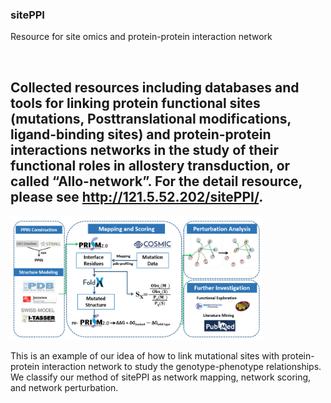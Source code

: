 ### sitePPI

Resource for site omics and protein-protein interaction network

&nbsp;

Collected resources including databases and tools for linking protein functional sites (mutations, Posttranslational modifications, ligand-binding sites) and protein-protein interactions networks in the study of their functional roles in allostery transduction, or called “Allo-network”. For the detail resource, please see http://121.5.52.202/sitePPI/.
---
<img src=https://github.com/CSB-SUDA/sitePPI/blob/main/picture/githubmain.png width=80% />

This is an example of our idea of how to link mutational sites with protein-protein interaction network to study the genotype-phenotype relationships. We classify our method of sitePPI as network mapping, network scoring, and network perturbation.
